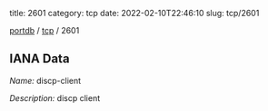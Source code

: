 title: 2601
category: tcp
date: 2022-02-10T22:46:10
slug: tcp/2601

[portdb](/) / [tcp](/category/tcp.html) / 2601


## IANA Data

_Name:_ discp-client

_Description:_ discp client

